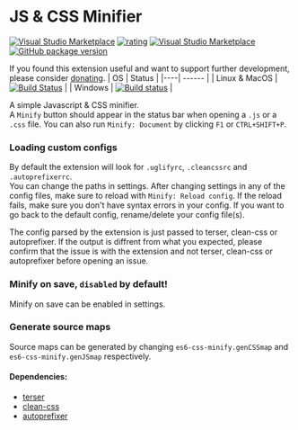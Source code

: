 # JS & CSS Minifier

[![Visual Studio Marketplace](https://vsmarketplacebadge.apphb.com/installs-short/olback.es6-css-minify.svg)](https://marketplace.visualstudio.com/items?itemName=olback.es6-css-minify)
[![rating](https://vsmarketplacebadge.apphb.com/rating-star/olback.es6-css-minify.svg)](https://marketplace.visualstudio.com/items?itemName=olback.es6-css-minify)
[![Visual Studio Marketplace](https://vsmarketplacebadge.apphb.com/version/olback.es6-css-minify.svg)](https://marketplace.visualstudio.com/items?itemName=olback.es6-css-minify)
[![GitHub package version](https://img.shields.io/github/package-json/v/olback/es6-css-minify/3.0.svg?style=flat&logo=github&label=Github%20(This%20branch))](https://github.com/olback/es6-css-minify/tree/3.0)

If you found this extension useful and want to support further development, please consider [donating](https://www.paypal.me/olback).
| OS | Status |
|----| ------ |
| Linux & MacOS | [![Build Status](https://travis-ci.com/olback/es6-css-minify.svg?branch=3.0)](https://travis-ci.com/olback/es6-css-minify) |
| Windows | [![Build status](https://ci.appveyor.com/api/projects/status/9xa8j6tq3vstixj2/branch/2.0?svg=true)](https://ci.appveyor.com/project/olback/es6-css-minify/branch/2.0) |

A simple Javascript & CSS minifier.  
A `Minify` button should appear in the status bar when opening a `.js` or a `.css` file. You can also run `Minify: Document` by clicking `F1` or `CTRL+SHIFT+P`.

### Loading custom configs
By default the extension will look for `.uglifyrc`, `.cleancssrc` and `.autoprefixerrc`.  
You can change the paths in settings. After changing settings in any of the config files, make sure to reload with `Minify: Reload config`. If the reload fails, make sure you don't have syntax errors in your config. If you want to go back to the default config, rename/delete your config file(s).

The config parsed by the extension is just passed to terser, clean-css or autoprefixer. If the output is diffrent from what you expected, please confirm that the issue is with the extension and not terser, clean-css or autoprefixer before opening an issue.

### Minify on save, `disabled` by default!
Minify on save can be enabled in settings.  

### Generate source maps
Source maps can be generated by changing `es6-css-minify.genCSSmap` and `es6-css-minify.genJSmap` respectively.

#### Dependencies:
* [terser](https://www.npmjs.com/package/terser)
* [clean-css](https://www.npmjs.com/package/clean-css)
* [autoprefixer](https://github.com/postcss/autoprefixer)

